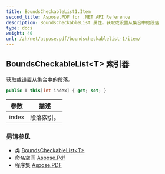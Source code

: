 ```yaml
---
title: BoundsCheckableList1.Item
second_title: Aspose.PDF for .NET API Reference
description: BoundsCheckableList 属性。获取或设置从集合中的段落
type: docs
weight: 40
url: /zh/net/aspose.pdf/boundscheckablelist-1/item/
---
```

## BoundsCheckableList&lt;T&gt; 索引器

获取或设置从集合中的段落。

```csharp
public T this[int index] { get; set; }
```

| 参数 | 描述 |
| --- | --- |
| index | 段落索引。 |

### 另请参见

* 类 [BoundsCheckableList&lt;T&gt;](../)
* 命名空间 [Aspose.Pdf](../../../aspose.pdf/)
* 程序集 [Aspose.PDF](../../../)